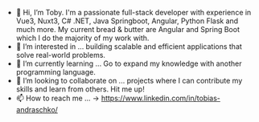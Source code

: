 - 👋 Hi, I’m Toby. I'm a passionate full-stack developer with experience in Vue3, Nuxt3, C# .NET, Java Springboot, Angular, Python Flask and much more. My current bread & butter are Angular and Spring Boot which I do the majority of my work with.
- 👀 I’m interested in ... building scalable and efficient applications that solve real-world problems.
- 🌱 I’m currently learning ... Go to expand my knowledge with another programming language.
- 💞️ I’m looking to collaborate on ... projects where I can contribute my skills and learn from others. Hit me up!
- 📫 How to reach me ... -> https://www.linkedin.com/in/tobias-andraschko/
